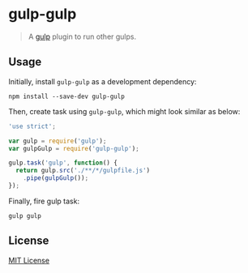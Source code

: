 gulp-gulp
=========

> A [gulp](https://github.com/gulpjs/gulp) plugin to run other gulps.

## Usage

Initially, install `gulp-gulp` as a development dependency:

```shell
npm install --save-dev gulp-gulp
```

Then, create task using `gulp-gulp`, which might look similar as below:

```javascript
'use strict';

var gulp = require('gulp');
var gulpGulp = require('gulp-gulp');

gulp.task('gulp', function() {
  return gulp.src('./**/*/gulpfile.js')
    .pipe(gulpGulp());
});
```

Finally, fire gulp task:

```shell
gulp gulp
```

## License

[MIT License](http://en.wikipedia.org/wiki/MIT_License)
